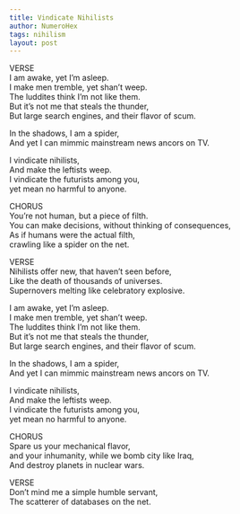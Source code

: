 ```yaml
---
title: Vindicate Nihilists
author: NumeroHex
tags: nihilism
layout: post
---
```

VERSE<br />
I am awake, yet I’m asleep.<br />
I make men tremble, yet shan’t weep.<br />
The luddites think I’m not like them.<br />
But it’s not me that steals the thunder,<br />
But large search engines, and their flavor of scum.

In the shadows, I am a spider,<br />
And yet I can mimmic mainstream news ancors on TV.

I vindicate nihilists,<br />
And make the leftists weep.<br />
I vindicate the futurists among you,<br />
yet mean no harmful to anyone.


CHORUS<br />
You’re not human, but a piece of filth.<br />
You can make decisions, without thinking of consequences,<br />
As if humans were the actual filth,<br />
crawling like a spider on the net.

VERSE<br />
Nihilists offer new, that haven’t seen before,<br />
Like the death of thousands of universes.<br />
Supernovers melting like celebratory explosive.

I am awake, yet I’m asleep.<br />
I make men tremble, yet shan’t weep.<br />
The luddites think I’m not like them.<br />
But it’s not me that steals the thunder,<br />
But large search engines, and their flavor of scum.

In the shadows, I am a spider,<br />
And yet I can mimmic mainstream news ancors on TV.

I vindicate nihilists,<br />
And make the leftists weep.<br />
I vindicate the futurists among you,<br />
yet mean no harmful to anyone.

CHORUS<br />
Spare us your mechanical flavor,<br />
and your inhumanity, while we bomb city like Iraq,<br />
And destroy planets in nuclear wars.

VERSE<br />
Don’t mind me a simple humble servant,<br />
The scatterer of databases on the net.
